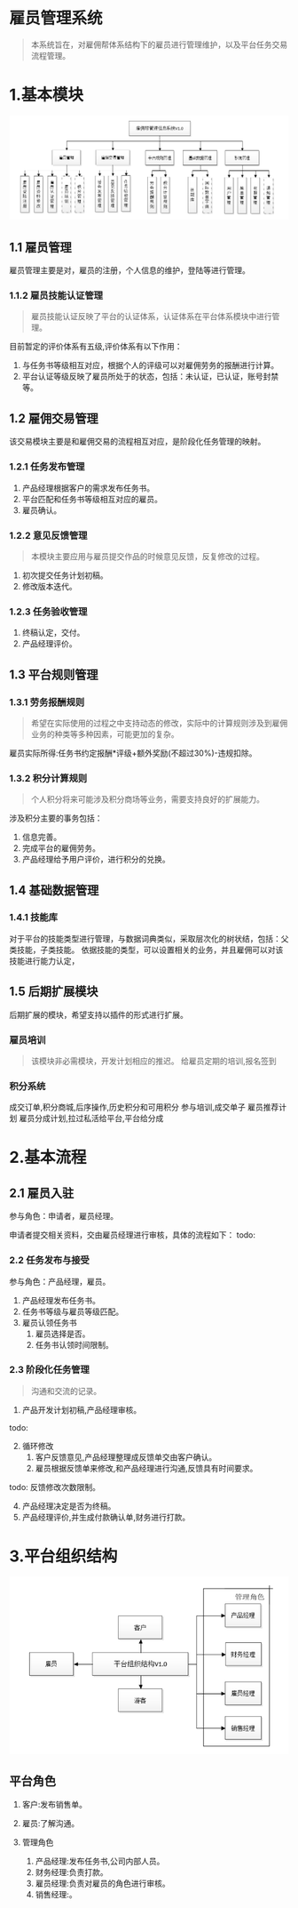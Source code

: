 雇员管理系统
===

> 本系统旨在，对雇佣帮体系结构下的雇员进行管理维护，以及平台任务交易流程管理。

# 1.基本模块

![平台功能结构图](../picture/平台功能结构图.png)

##  1.1 雇员管理

雇员管理主要是对，雇员的注册，个人信息的维护，登陆等进行管理。

### 1.1.2 雇员技能认证管理

>雇员技能认证反映了平台的认证体系，认证体系在平台体系模块中进行管理。

目前暂定的评价体系有五级,评价体系有以下作用：

1. 与任务书等级相互对应，根据个人的评级可以对雇佣劳务的报酬进行计算。
2. 平台认证等级反映了雇员所处于的状态，包括：未认证，已认证，账号封禁等。

## 1.2 雇佣交易管理

该交易模块主要是和雇佣交易的流程相互对应，是阶段化任务管理的映射。

### 1.2.1 任务发布管理

1. 产品经理根据客户的需求发布任务书。
2. 平台匹配和任务书等级相互对应的雇员。
3. 雇员确认。

### 1.2.2 意见反馈管理

> 本模块主要应用与雇员提交作品的时候意见反馈，反复修改的过程。

1. 初次提交任务计划初稿。
2. 修改版本迭代。

### 1.2.3 任务验收管理

1. 终稿认定，交付。
2. 产品经理评价。

## 1.3 平台规则管理 

### 1.3.1 劳务报酬规则

> 希望在实际使用的过程之中支持动态的修改，实际中的计算规则涉及到雇佣业务的种类等多种因素，可能更加的复杂。

雇员实际所得:任务书约定报酬*评级+额外奖励(不超过30%)-违规扣除。

### 1.3.2 积分计算规则

> 个人积分将来可能涉及积分商场等业务，需要支持良好的扩展能力。

涉及积分主要的事务包括：

1. 信息完善。
2. 完成平台的雇佣劳务。
3. 产品经理给予用户评价，进行积分的兑换。


## 1.4 基础数据管理

### 1.4.1 技能库

对于平台的技能类型进行管理，与数据词典类似，采取层次化的树状结，包括：父类技能，子类技能。
依据技能的类型，可以设置相关的业务，并且雇佣可以对该技能进行能力认定，


## 1.5 后期扩展模块

后期扩展的模块，希望支持以插件的形式进行扩展。

### 雇员培训

> 该模块非必需模块，开发计划相应的推迟。
> 给雇员定期的培训,报名签到

### 积分系统

成交订单,积分商城,后序操作,历史积分和可用积分
参与培训,成交单子
雇员推荐计划
雇员分成计划,拉过私活给平台,平台给分成

# 2.基本流程

## 2.1 雇员入驻

参与角色：申请者，雇员经理。

申请者提交相关资料，交由雇员经理进行审核，具体的流程如下：
todo:

### 2.2 任务发布与接受

参与角色：产品经理，雇员。

1. 产品经理发布任务书。
2. 任务书等级与雇员等级匹配。
3. 雇员认领任务书
    1. 雇员选择是否。
    2. 任务书认领时间限制。

### 2.3 阶段化任务管理

> 沟通和交流的记录。

1. 产品开发计划初稿,产品经理审核。

todo:

2. 循环修改 
    1. 客户反馈意见,产品经理整理成反馈单交由客户确认。
    2. 雇员根据反馈单来修改,和产品经理进行沟通,反馈具有时间要求。

todo: 反馈修改次数限制。

4. 产品经理决定是否为终稿。
5. 产品经理评价,并生成付款确认单,财务进行打款。

# 3.平台组织结构

![平台组织结构](../picture/平台组织结构.png)

## 平台角色

1. 客户:发布销售单。
2. 雇员:了解沟通。
3. 管理角色

    1. 产品经理:发布任务书,公司内部人员。
    2. 财务经理:负责打款。
    3. 雇员经理:负责对雇员的角色进行审核。
    4. 销售经理:。

